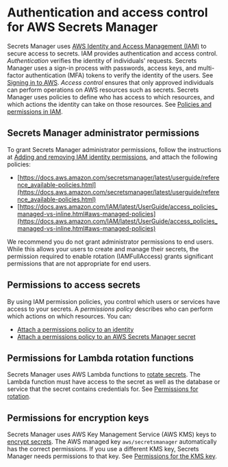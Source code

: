 # Authentication and access control for AWS Secrets Manager<a name="auth-and-access"></a>

Secrets Manager uses [AWS Identity and Access Management \(IAM\)](https://docs.aws.amazon.com/IAM/latest/UserGuide/introduction.html) to secure access to secrets\. IAM provides authentication and access control\. *Authentication* verifies the identity of individuals' requests\. Secrets Manager uses a sign\-in process with passwords, access keys, and multi\-factor authentication \(MFA\) tokens to verify the identity of the users\. See [Signing in to AWS](https://docs.aws.amazon.com/IAM/latest/UserGuide/console.html)\. *Access control* ensures that only approved individuals can perform operations on AWS resources such as secrets\. Secrets Manager uses policies to define who has access to which resources, and which actions the identity can take on those resources\. See [Policies and permissions in IAM](https://docs.aws.amazon.com/IAM/latest/UserGuide/access_policies.html)\.

## Secrets Manager administrator permissions<a name="auth-and-access_admin"></a>

To grant Secrets Manager administrator permissions, follow the instructions at [Adding and removing IAM identity permissions](https://docs.aws.amazon.com/IAM/latest/UserGuide/access_policies_manage-attach-detach.html), and attach the following policies:
+ [https://docs.aws.amazon.com/secretsmanager/latest/userguide/reference_available-policies.html](https://docs.aws.amazon.com/secretsmanager/latest/userguide/reference_available-policies.html)
+ [https://docs.aws.amazon.com/IAM/latest/UserGuide/access_policies_managed-vs-inline.html#aws-managed-policies](https://docs.aws.amazon.com/IAM/latest/UserGuide/access_policies_managed-vs-inline.html#aws-managed-policies)

We recommend you do not grant administrator permissions to end users\. While this allows your users to create and manage their secrets, the permission required to enable rotation \(IAMFullAccess\) grants significant permissions that are not appropriate for end users\.

## Permissions to access secrets<a name="auth-and-access_secrets"></a>

By using IAM permission policies, you control which users or services have access to your secrets\. A *permissions policy* describes who can perform which actions on which resources\. You can: 
+ [Attach a permissions policy to an identity](auth-and-access_iam-policies.md)
+ [Attach a permissions policy to an AWS Secrets Manager secret](auth-and-access_resource-policies.md)

## Permissions for Lambda rotation functions<a name="auth-and-access_rotate"></a>

Secrets Manager uses AWS Lambda functions to [rotate secrets](https://docs.aws.amazon.com/secretsmanager/latest/userguide/rotating-secrets.html)\. The Lambda function must have access to the secret as well as the database or service that the secret contains credentials for\. See [Permissions for rotation](rotating-secrets-required-permissions-function.md)\.

## Permissions for encryption keys<a name="auth-and-access_encrypt"></a>

Secrets Manager uses AWS Key Management Service \(AWS KMS\) keys to [encrypt secrets](https://docs.aws.amazon.com/secretsmanager/latest/userguide/security-encryption.html)\. The AWS managed key `aws/secretsmanager` automatically has the correct permissions\. If you use a different KMS key, Secrets Manager needs permissions to that key\. See [Permissions for the KMS key](security-encryption.md#security-encryption-authz)\. 